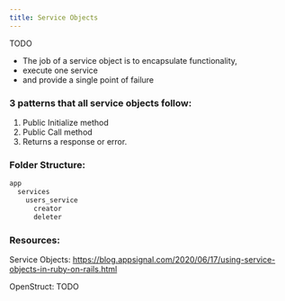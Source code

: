 ```yaml
---
title: Service Objects
---
```


TODO

- The job of a service object is to encapsulate functionality, 
- execute one service
- and provide a single point of failure


### 3 patterns that all service objects follow:
1. Public Initialize method
2. Public Call method
3. Returns a response or error.

### Folder Structure:

```rb
app
  services
    users_service
      creator
      deleter
```

### Resources:
Service Objects: https://blog.appsignal.com/2020/06/17/using-service-objects-in-ruby-on-rails.html

OpenStruct: TODO